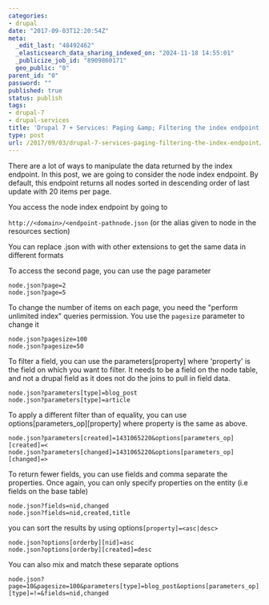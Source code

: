 ```yaml
---
categories:
- drupal
date: "2017-09-03T12:20:54Z"
meta:
  _edit_last: "48492462"
  _elasticsearch_data_sharing_indexed_on: "2024-11-18 14:55:01"
  _publicize_job_id: "8909860171"
  geo_public: "0"
parent_id: "0"
password: ""
published: true
status: publish
tags:
- drupal-7
- drupal-services
title: 'Drupal 7 + Services: Paging &amp; Filtering the index endpoint'
type: post
url: /2017/09/03/drupal-7-services-paging-filtering-the-index-endpoint/
---
```


There are a lot of ways to manipulate the data returned by the index endpoint.
In this post, we are going to consider the node index endpoint. By default, this
endpoint returns all nodes sorted in descending order of last update with 20
items per page.

You access the node index endpoint by going to

`http://<domain>/<endpoint-pathnode.json` (or the alias given to node in the
resources section)

You can replace .json with with other extensions to get the same data in
different formats

To access the second page, you can use the page parameter

```
node.json?page=2
node.json?page=5
```

To change the number of items on each page, you need the "perform unlimited
index" queries permission. You use the `pagesize` parameter to change it

```
node.json?pagesize=100
node.json?pagesize=50
```

To filter a field, you can use the parameters[property] where 'property' is the
field on which you want to filter. It needs to be a field on the node table, and
not a drupal field as it does not do the joins to pull in field data.

```
node.json?parameters[type]=blog_post
node.json?parameters[type]=article
```

To apply a different filter than of equality, you can use
options[parameters_op][property] where property is the same as above.

```
node.json?parameters[created]=1431065220&options[parameters_op][created]=<
node.json?parameters[changed]=1431065220&options[parameters_op][changed]=>
```

To return fewer fields, you can use fields and comma separate the properties.
Once again, you can only specify properties on the entity (i.e fields on the
base table)

```
node.json?fields=nid,changed
node.json?fields=nid,created,title
```

you can sort the results by using options`[property]=<asc|desc>`

```
node.json?options[orderby][nid]=asc
node.json?options[orderby][created]=desc
```

You can also mix and match these separate options

```
node.json?page=10&pagesize=100&parameters[type]=blog_post&options[parameters_op][type]=!=&fields=nid,changed
```
